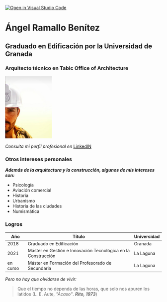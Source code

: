 [![Open in Visual Studio Code](https://classroom.github.com/assets/open-in-vscode-f059dc9a6f8d3a56e377f745f24479a46679e63a5d9fe6f495e02850cd0d8118.svg)](https://classroom.github.com/online_ide?assignment_repo_id=6129486&assignment_repo_type=AssignmentRepo)
# Ángel Ramallo Benítez
## Graduado en Edificación por la Universidad de Granada
### Arquitecto técnico en Tabic Office of Architecture

<img src="concasco.png" width=150 height=200>

*Consulta mi perfil profesional en* [LinkedIN](https://www.linkedin.com/in/angelramallobenitez)

### Otros intereses personales
***Además de la arquitectura y la construcción, algunos de mis intereses son:***
* Psicología
* Aviación comercial
* Historia
* Urbanismo
* Historia de las ciudades
* Numismática

### Logros
| Año | Título | Universidad |
|--------| ---------| --------- |
| 2018 | Graduado en Edificación | Granada |
| 2021 | Máster en Gestión e Innovación Tecnológica en la Construcción | La Laguna |
| en curso | Máster en Formación del Profesorado de Secundaria | La Laguna |

*Pero no hay que olvidarse de vivir:*
> Que el tiempo no dependa de las horas,
> que solo nos apuren los latidos
                  (L. E. Aute, *"Acaso"*. ***Rito, 1973***)
